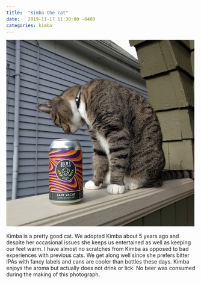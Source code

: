 ```yaml
---
title:  "Kimba the cat"
date:   2019-11-17 11:30:00 -0400
categories: kimba
---
```

![Kimba enjoying the porch](/assets/images/kimba-porch.jpg)

Kimba is a pretty good cat.  We adopted Kimba about 5 years ago and
despite her occasional issues she keeps us entertained as well as
keeping our feet warm.  I have almost no scratches from Kimba as opposed to bad experiences with previous cats.  We get along well since she prefers bitter IPAs with fancy labels and cans are cooler than bottles these days.  Kimba enjoys the aroma but actually does not drink or lick.  No beer was consumed during the making of this photograph.

